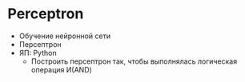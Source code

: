 # Perceptron
+ Обучение нейронной сети
+ Персептрон
+ ЯП: Python
  + Построить персептрон так, чтобы выполнялась логическая операция И(AND)
